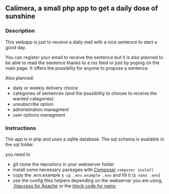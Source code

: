 ## Calimera, a small php app to get a daily dose of sunshine

### Description

This webapp is just to receive a daily mail with a nice sentence to start a good day.

You can register your email to receive the sentence but it is also planned to be able to read the sentence thanks to a rss feed or just by poping on the main page.
It offers the possibilty for anyone to propose a sentence.

Also planned:
- daily or weekly delivery choice
- categories of sentences (and the possibility to choose to receive the wanted categories)
- unsubscribe option
- administration managment
- user options managment 

### Instructions

The app is in php and uses a sqlite database. The sql schema is available in the sql folder.

you need to 
- git clone the repository in your webserver folder
- install some necessary packages with [Composer](https://getcomposer.org/download/)
  `composer install`
- copy the .env.example
  `$ cp .env.example .env` and fill it (`$ nano .env`)    
- use the config files helpers depending on the webserver you are using, [.htaccess for Apache](https://github.com/elebar15/calimera/blob/master/webserver_configs/.htaccess) or the [block code for nginx](https://github.com/elebar15/calimera/blob/master/webserver_configs/nginx)    
